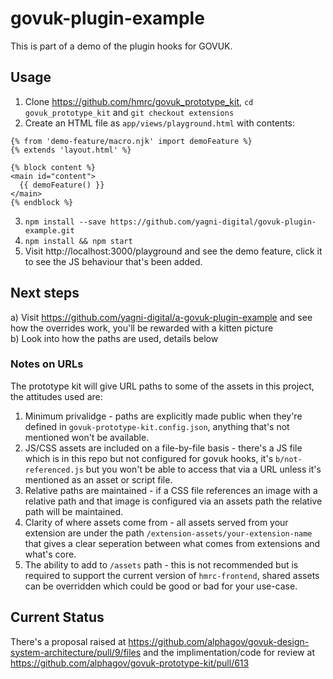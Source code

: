 # govuk-plugin-example

This is part of a demo of the plugin hooks for GOVUK.  

## Usage

1. Clone https://github.com/hmrc/govuk_prototype_kit, `cd govuk_prototype_kit` and `git checkout extensions`
2. Create an HTML file as `app/views/playground.html` with contents:
```nunjucks
{% from 'demo-feature/macro.njk' import demoFeature %}
{% extends 'layout.html' %}

{% block content %}
<main id="content">
  {{ demoFeature() }}
</main>
{% endblock %}

```
3. `npm install --save https://github.com/yagni-digital/govuk-plugin-example.git`
4. `npm install && npm start`
5. Visit http://localhost:3000/playground and see the demo feature, click it to see the JS behaviour that's been added.

## Next steps

a) Visit https://github.com/yagni-digital/a-govuk-plugin-example and see how the overrides work, you'll be rewarded with a kitten picture  
b) Look into how the paths are used, details below

### Notes on URLs

The prototype kit will give URL paths to some of the assets in this project, the attitudes used are:

1. Minimum privalidge - paths are explicitly made public when they're defined in `govuk-prototype-kit.config.json`, anything that's not mentioned won't be available.
2. JS/CSS assets are included on a file-by-file basis - there's a JS file which is in this repo but not configured for govuk hooks, it's `b/not-referenced.js` but you won't be able to access that via a URL unless it's mentioned as an asset or script file.
3. Relative paths are maintained - if a CSS file references an image with a relative path and that image is configured via an assets path the relative path will be maintained.
4. Clarity of where assets come from - all assets served from your extension are under the path `/extension-assets/your-extension-name` that gives a clear seperation between what comes from extensions and what's core.
5. The ability to add to `/assets` path - this is not recommended but is required to support the current version of `hmrc-frontend`, shared assets can be overridden which could be good or bad for your use-case.

## Current Status

There's a proposal raised at https://github.com/alphagov/govuk-design-system-architecture/pull/9/files and the implimentation/code for review at https://github.com/alphagov/govuk-prototype-kit/pull/613
